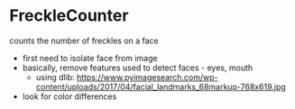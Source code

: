 # FreckleCounter
counts the number of freckles on a face


* first need to isolate face from image
* basically, remove features used to detect faces - eyes, mouth
	* using dlib: https://www.pyimagesearch.com/wp-content/uploads/2017/04/facial_landmarks_68markup-768x619.jpg
* look for color differences
